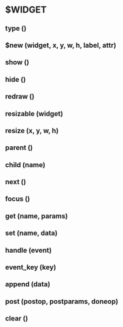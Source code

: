 # $WIDGET

## type ()

## $new (widget, x, y, w, h, label, attr)

## show ()

## hide ()

## redraw ()

## resizable (widget)

## resize (x, y, w, h)

## parent ()

## child (name)

## next ()

## focus ()

## get (name, params)

## set (name, data)

## handle (event)

## event_key (key)

## append (data)

## post (postop, postparams, doneop)

## clear ()

